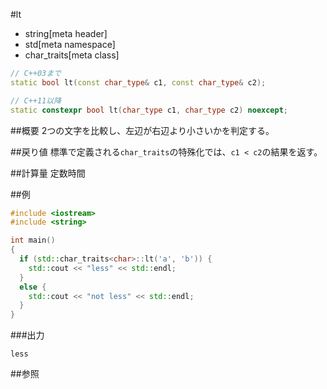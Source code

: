 #lt
* string[meta header]
* std[meta namespace]
* char_traits[meta class]

```cpp
// C++03まで
static bool lt(const char_type& c1, const char_type& c2);

// C++11以降
static constexpr bool lt(char_type c1, char_type c2) noexcept;
```

##概要
2つの文字を比較し、左辺が右辺より小さいかを判定する。


##戻り値
標準で定義される`char_traits`の特殊化では、`c1 < c2`の結果を返す。


##計算量
定数時間


##例
```cpp
#include <iostream>
#include <string>

int main()
{
  if (std::char_traits<char>::lt('a', 'b')) {
    std::cout << "less" << std::endl;
  }
  else {
    std::cout << "not less" << std::endl;
  }
}
```

###出力
```
less
```

##参照

